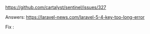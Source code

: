 https://github.com/cartalyst/sentinel/issues/327

Answers: 
https://laravel-news.com/laravel-5-4-key-too-long-error

Fix :


<?php 
  namespace App\Providers;

  use Illuminate\Support\ServiceProvider;
  use Illuminate\Support\Facades\Schema;

  class AppServiceProvider extends ServiceProvider
  {
      /**
       * Bootstrap any application services.
       *
       * @return void
       */
      public function boot()
      {
          //https://laravel-news.com/laravel-5-4-key-too-long-error
          // here is fix 
         Schema::defaultStringLength(191);

      } 
      
      </pre>
